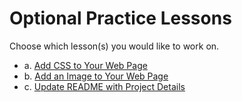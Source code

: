 # Optional Practice Lessons

Choose which lesson(s) you would like to work on.

- a. [Add CSS to Your Web Page](./github-repo-lv8-a.md)
- b. [Add an Image to Your Web Page](./github-repo-lv8-b.md)
- c. [Update README with Project Details](./github-repo-lv8-c.md)
